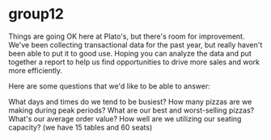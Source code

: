# group12
Things are going OK here at Plato's, but there's room for improvement. We've been collecting transactional data for the past year, but really haven't been able to put it to good use. Hoping you can analyze the data and put together a report to help us find opportunities to drive more sales and work more efficiently.

Here are some questions that we'd like to be able to answer:

What days and times do we tend to be busiest?
How many pizzas are we making during peak periods?
What are our best and worst-selling pizzas?
What's our average order value?
How well are we utilizing our seating capacity? (we have 15 tables and 60 seats)
